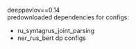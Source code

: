 deeppavlov==0.14  
predownloaded dependencies for configs:
 - ru_syntagrus_joint_parsing  
 - ner_rus_bert dp configs  
